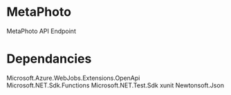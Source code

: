 # MetaPhoto
MetaPhoto API Endpoint

# Dependancies
Microsoft.Azure.WebJobs.Extensions.OpenApi
Microsoft.NET.Sdk.Functions
Microsoft.NET.Test.Sdk
xunit
Newtonsoft.Json